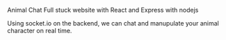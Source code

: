 Animal Chat
Full stuck website with React and Express with nodejs

Using socket.io on the backend, we can chat and manupulate your animal character on real time.
